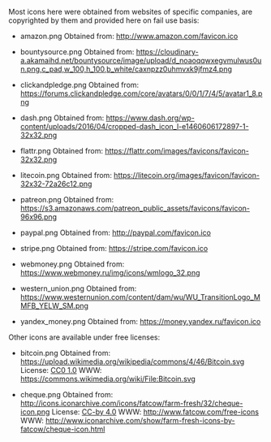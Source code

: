 Most icons here were obtained from websites of specific companies,
are copyrighted by them and provided here on fail use basis:

- amazon.png
  Obtained from: http://www.amazon.com/favicon.ico

- bountysource.png
  Obtained from: https://cloudinary-a.akamaihd.net/bountysource/image/upload/d_noaoqqwxegvmulwus0un.png,c_pad,w_100,h_100,b_white/caxnpzz0uhmvxk9jfmz4.png

- clickandpledge.png
  Obtained from: https://forums.clickandpledge.com/core/avatars/0/0/1/7/4/5/avatar1_8.png

- dash.png
  Obtained from: https://www.dash.org/wp-content/uploads/2016/04/cropped-dash_icon_l-e1460606172897-1-32x32.png

- flattr.png
  Obtained from: https://flattr.com/images/favicons/favicon-32x32.png

- litecoin.png
  Obtained from: https://litecoin.org/images/favicon/favicon-32x32-72a26c12.png

- patreon.png
  Obtained from: https://s3.amazonaws.com/patreon_public_assets/favicons/favicon-96x96.png

- paypal.png
  Obtained from: http://paypal.com/favicon.ico

- stripe.png
  Obtained from: https://stripe.com/favicon.ico

- webmoney.png
  Obtained from: https://www.webmoney.ru/img/icons/wmlogo_32.png

- western_union.png
  Obtained from: https://www.westernunion.com/content/dam/wu/WU_TransitionLogo_MMFB_YELW_SM.png

- yandex_money.png
  Obtained from: https://money.yandex.ru/favicon.ico

Other icons are available under free licenses:

- bitcoin.png
  Obtained from: https://upload.wikimedia.org/wikipedia/commons/4/46/Bitcoin.svg
  License: [CC0 1.0](https://creativecommons.org/publicdomain/zero/1.0/)
  WWW: https://commons.wikimedia.org/wiki/File:Bitcoin.svg

- cheque.png
  Obtained from: http://icons.iconarchive.com/icons/fatcow/farm-fresh/32/cheque-icon.png
  License: [CC-by 4.0](https://creativecommons.org/licenses/by/4.0/)
  WWW: http://www.fatcow.com/free-icons
  WWW: http://www.iconarchive.com/show/farm-fresh-icons-by-fatcow/cheque-icon.html
